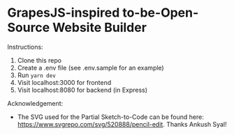 # GrapesJS-inspired to-be-Open-Source Website Builder

Instructions:

1. Clone this repo
2. Create a .env file (see .env.sample for an example)
3. Run `yarn dev`
4. Visit localhost:3000 for frontend
5. Visit localhost:8080 for backend (in Express)

Acknowledgement:
* The SVG used for the Partial Sketch-to-Code can be found here: https://www.svgrepo.com/svg/520888/pencil-edit. Thanks Ankush Syal!